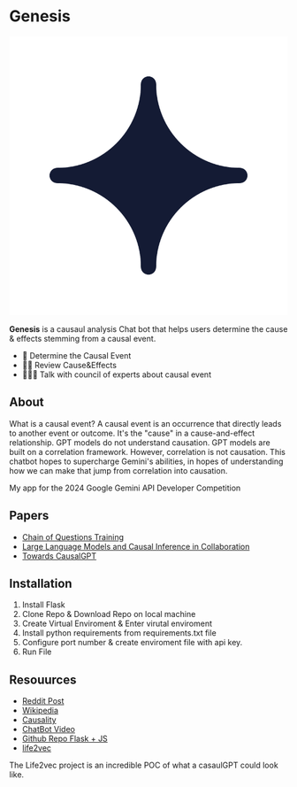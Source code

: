 # Genesis

![Banner](/static/assets/GG.png)


**Genesis** is a causaul analysis Chat bot that helps users determine the cause & effects stemming from a causal event.
- 🧠 Determine the Causal Event
- 🕵️‍♂️ Review Cause&Effects
- 🦸🏻‍♂️ Talk with council of experts about causal event
## About

What is a causal event? A causal event is an occurrence that directly leads to another event or outcome. It's the "cause" in a cause-and-effect relationship. GPT models do not understand causation. GPT models are built on a correlation framework. However, correlation is not causation. This chatbot hopes to supercharge Gemini's abilities, in hopes of understanding how we can make that jump from correlation into causation.

My app for the 2024 Google Gemini API Developer Competition

## Papers
- [Chain of Questions Training](https://arxiv.org/pdf/2305.14901)
- [Large Language Models and Causal Inference in Collaboration](https://arxiv.org/pdf/2403.09606)
- [Towards CausalGPT](https://arxiv.org/pdf/2308.11914)


## Installation

1. Install Flask
2. Clone Repo & Download Repo on local machine
3. Create Virtual Enviroment & Enter virutal enviroment
4. Install python requirements from requirements.txt file
5. Configure port number & create enviroment file with api key.
6. Run File


## Resouurces
- [Reddit Post](https://www.reddit.com/r/ArtificialInteligence/comments/126wjqv/i_coached_chatgpt_on_my_system_for_understanding/)
- [Wikipedia](https://en.wikipedia.org/wiki/Causal_reasoning)
- [Causality](https://en.wikipedia.org/wiki/Causality)
- [ChatBot Video](https://www.youtube.com/watch?v=70H_7C0kMbI)
- [Github Repo Flask + JS](https://github.com/patrickloeber/chatbot-deployment)
- [life2vec](https://life2vec.dk/)

The Life2vec project is an incredible POC of what a casaulGPT could look like.



